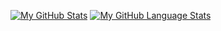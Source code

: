 [![My GitHub Stats](https://github-readme-stats.vercel.app/api/?username=titanes0&count_private=true&theme=tokyonight&showicons=true)]()
[![My GitHub Language Stats](https://github-readme-stats.vercel.app/api/top-langs/?username=titanes0&langs_count=5&theme=tokyonight)]()
